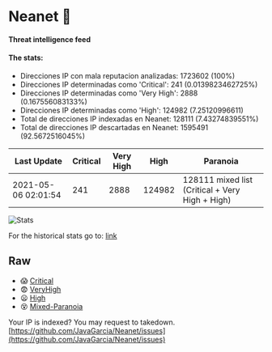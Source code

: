 # Neanet :hocho:
#### Threat intelligence feed
#### The stats:

- Direcciones IP con mala reputacion analizadas: 1723602 (100%)
- Direcciones IP determinadas como 'Critical':  241 (0.0139823462725%)
- Direcciones IP determinadas como 'Very High':  2888 (0.167556083133%)
- Direcciones IP determinadas como 'High':  124982 (7.25120996611)
- Total de direcciones IP indexadas en Neanet:  128111 (7.43274839551%)
- Total de direcciones IP descartadas en Neanet:  1595491 (92.5672516045%)

| Last Update | Critical | Very High | High | Paranoia |
| --- | --- | --- | --- | --- |
| 2021-05-06 02:01:54 | 241 | 2888 | 124982 | 128111 mixed list (Critical + Very High + High)|

![Stats](https://docs.google.com/spreadsheets/d/e/2PACX-1vSnaNMIXVabIpDJjufMlzH7poXnshF3mgd8Is1g9ytUEzVsP5my4Trn8f-xkoLLQ38xpL3HtmUexLo6/pubchart?oid=501124687&format=image)

For the historical stats go to: [link](/stats.csv)
## Raw
- :scream: [Critical](https://raw.githubusercontent.com/JavaGarcia/Neanet/master/blacklists/neanet_critical.txt)
- :fearful: [VeryHigh](https://raw.githubusercontent.com/JavaGarcia/Neanet/master/blacklists/neanet_veryHigh.txtt)
- :frowning: [High](https://raw.githubusercontent.com/JavaGarcia/Neanet/master/blacklists/neanet_high.txt)
- :dizzy_face: [Mixed-Paranoia](https://raw.githubusercontent.com/JavaGarcia/Neanet/master/blacklists/neanet_all.txt)


Your IP is indexed? You may request to takedown. [https://github.com/JavaGarcia/Neanet/issues](https://github.com/JavaGarcia/Neanet/issues)















































































































































































































































































































































































































































































































































































































































































































































































































































































































































































































































































































































































































































































































































































































































































































































































































































































































































































































































































































































































































































































































































































































































































































































































































































































































































































































































































































































































































































































































































































































































































































































































































































































































































































































































































































































































































































































































































































































































































































































































































































































































































































































































































































































































































































































































































































































































































































































































































































































































































































































































































































































































































































































































































































































































































































































































































































































































































































































































































































































































































































































































































































































































































































































